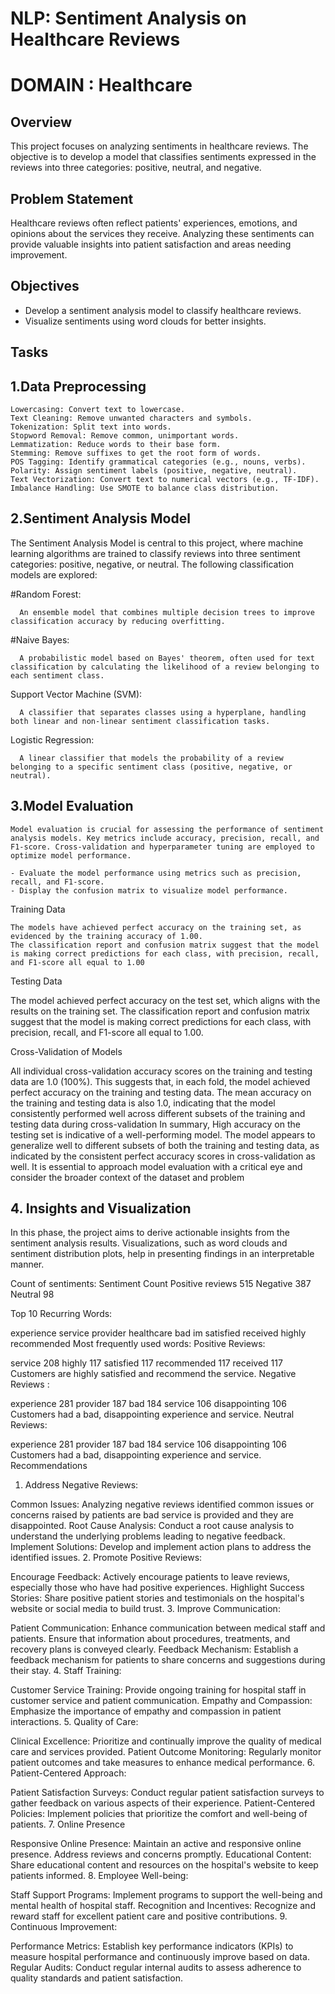 # NLP: Sentiment Analysis on Healthcare Reviews

# DOMAIN : Healthcare

## Overview
This project focuses on analyzing sentiments in healthcare reviews. The objective is to develop a model that classifies sentiments expressed in the reviews into three categories: positive, neutral, and negative. 

## Problem Statement
Healthcare reviews often reflect patients' experiences, emotions, and opinions about the services they receive. Analyzing these sentiments can provide valuable insights into patient satisfaction and areas needing improvement.

## Objectives
- Develop a sentiment analysis model to classify healthcare reviews.
- Visualize sentiments using word clouds for better insights.

## Tasks
 ## 1.Data Preprocessing
    Lowercasing: Convert text to lowercase.
    Text Cleaning: Remove unwanted characters and symbols.
    Tokenization: Split text into words.
    Stopword Removal: Remove common, unimportant words.
    Lemmatization: Reduce words to their base form.
    Stemming: Remove suffixes to get the root form of words.
    POS Tagging: Identify grammatical categories (e.g., nouns, verbs).
    Polarity: Assign sentiment labels (positive, negative, neutral).
    Text Vectorization: Convert text to numerical vectors (e.g., TF-IDF).
    Imbalance Handling: Use SMOTE to balance class distribution. 

 ## 2.Sentiment Analysis Model
   The Sentiment Analysis Model is central to this project, where machine learning algorithms are trained to classify reviews into three sentiment categories: positive, negative, or neutral. The following classification models are explored:


   #Random Forest: 

      An ensemble model that combines multiple decision trees to improve classification accuracy by reducing overfitting.

   #Naive Bayes: 
   
      A probabilistic model based on Bayes' theorem, often used for text classification by calculating the likelihood of a review belonging to each sentiment class.

   Support Vector Machine (SVM): 

      A classifier that separates classes using a hyperplane, handling both linear and non-linear sentiment classification tasks.

   Logistic Regression: 

      A linear classifier that models the probability of a review belonging to a specific sentiment class (positive, negative, or neutral).
    
   


 ## 3.Model Evaluation
  
    Model evaluation is crucial for assessing the performance of sentiment analysis models. Key metrics include accuracy, precision, recall, and F1-score. Cross-validation and hyperparameter tuning are employed to optimize model performance.

    - Evaluate the model performance using metrics such as precision, recall, and F1-score.
    - Display the confusion matrix to visualize model performance.

Training Data

    The models have achieved perfect accuracy on the training set, as evidenced by the training accuracy of 1.00.
    The classification report and confusion matrix suggest that the model is making correct predictions for each class, with precision, recall, and F1-score all equal to 1.00

Testing Data

   The model achieved perfect accuracy on the test set, which aligns with the results on the training set.
   The classification report and confusion matrix suggest that the model is making correct predictions for each class, with precision, recall, and F1-score all equal to 1.00.

Cross-Validation of Models

   All individual cross-validation accuracy scores on the training and testing data are 1.0 (100%). This suggests that, in each fold, the model achieved perfect accuracy on the training and testing data.
   The mean accuracy on the training and testing data is also 1.0, indicating that the model consistently performed well across different subsets of the training and testing data during cross-validation
   In summary, High accuracy on the testing set is indicative of a well-performing model. The model appears to generalize well to different subsets of both the training and testing data, as indicated by the consistent perfect accuracy scores in cross-validation as well. It is essential to approach model evaluation with a critical eye and consider the broader context of the dataset and problem


## 4. Insights and Visualization
In this phase, the project aims to derive actionable insights from the sentiment analysis results. Visualizations, such as word clouds and sentiment distribution plots, help in presenting findings in an interpretable manner.

Count of sentiments: Sentiment Count Positive reviews 515 Negative 387 Neutral 98

Top 10 Recurring Words:

experience
service
provider
healthcare
bad
im
satisfied
received
highly
recommended
Most frequently used words: Positive Reviews:

service 208
highly 117
satisfied 117
recommended 117
received 117
Customers are highly satisfied and recommend the service.
Negative Reviews :

experience 281
provider 187
bad 184
service 106
disappointing 106
Customers had a bad, disappointing experience and service.
Neutral Reviews:

experience 281
provider 187
bad 184
service 106
disappointing 106
Customers had a bad, disappointing experience and service.
Recommendations
1. Address Negative Reviews:

Common Issues: Analyzing negative reviews identified common issues or concerns raised by patients are bad service is provided and they are disappointed.
Root Cause Analysis: Conduct a root cause analysis to understand the underlying problems leading to negative feedback.
Implement Solutions: Develop and implement action plans to address the identified issues.
2. Promote Positive Reviews:

Encourage Feedback: Actively encourage patients to leave reviews, especially those who have had positive experiences.
Highlight Success Stories: Share positive patient stories and testimonials on the hospital's website or social media to build trust.
3. Improve Communication:

Patient Communication: Enhance communication between medical staff and patients. Ensure that information about procedures, treatments, and recovery plans is conveyed clearly.
Feedback Mechanism: Establish a feedback mechanism for patients to share concerns and suggestions during their stay.
4. Staff Training:

Customer Service Training: Provide ongoing training for hospital staff in customer service and patient communication.
Empathy and Compassion: Emphasize the importance of empathy and compassion in patient interactions.
5. Quality of Care:

Clinical Excellence: Prioritize and continually improve the quality of medical care and services provided.
Patient Outcome Monitoring: Regularly monitor patient outcomes and take measures to enhance medical performance.
6. Patient-Centered Approach:

Patient Satisfaction Surveys: Conduct regular patient satisfaction surveys to gather feedback on various aspects of their experience.
Patient-Centered Policies: Implement policies that prioritize the comfort and well-being of patients.
7. Online Presence

Responsive Online Presence: Maintain an active and responsive online presence. Address reviews and concerns promptly.
Educational Content: Share educational content and resources on the hospital's website to keep patients informed.
8. Employee Well-being:

Staff Support Programs: Implement programs to support the well-being and mental health of hospital staff.
Recognition and Incentives: Recognize and reward staff for excellent patient care and positive contributions.
9. Continuous Improvement:

Performance Metrics: Establish key performance indicators (KPIs) to measure hospital performance and continuously improve based on data.
Regular Audits: Conduct regular internal audits to assess adherence to quality standards and patient satisfaction.